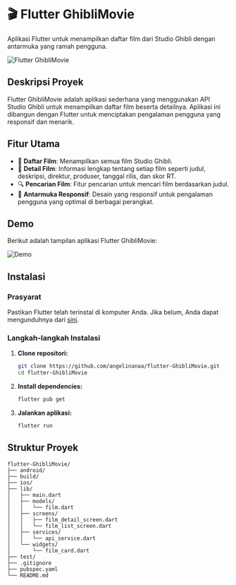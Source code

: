 
# 🎬 Flutter GhibliMovie

Aplikasi Flutter untuk menampilkan daftar film dari Studio Ghibli dengan antarmuka yang ramah pengguna.

![Flutter GhibliMovie]("GhibliMovie.png")

## Deskripsi Proyek

Flutter GhibliMovie adalah aplikasi sederhana yang menggunakan API Studio Ghibli untuk menampilkan daftar film beserta detailnya. Aplikasi ini dibangun dengan Flutter untuk menciptakan pengalaman pengguna yang responsif dan menarik.

## Fitur Utama

- 🎥 **Daftar Film**: Menampilkan semua film Studio Ghibli.
- 📝 **Detail Film**: Informasi lengkap tentang setiap film seperti judul, deskripsi, direktur, produser, tanggal rilis, dan skor RT.
- 🔍 **Pencarian Film**: Fitur pencarian untuk mencari film berdasarkan judul.
- 📱 **Antarmuka Responsif**: Desain yang responsif untuk pengalaman pengguna yang optimal di berbagai perangkat.

## Demo

Berikut adalah tampilan aplikasi Flutter GhibliMovie:

![Demo](demo.gif)

## Instalasi

### Prasyarat
Pastikan Flutter telah terinstal di komputer Anda. Jika belum, Anda dapat mengunduhnya dari [sini](https://flutter.dev/docs/get-started/install).

### Langkah-langkah Instalasi

1. **Clone repositori:**
   ```bash
   git clone https://github.com/angelinanaa/flutter-GhibliMovie.git
   cd flutter-GhibliMovie
   ```

2. **Install dependencies:**
   ```bash
   flutter pub get
   ```

3. **Jalankan aplikasi:**
   ```bash
   flutter run
   ```

## Struktur Proyek

```
flutter-GhibliMovie/
├── android/
├── build/
├── ios/
├── lib/
│   ├── main.dart
│   ├── models/
│   │   └── film.dart
│   ├── screens/
│   │   ├── film_detail_screen.dart
│   │   └── film_list_screen.dart
│   ├── services/
│   │   └── api_service.dart
│   └── widgets/
│       └── film_card.dart
├── test/
├── .gitignore
├── pubspec.yaml
└── README.md
```
